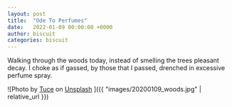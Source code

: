 ```yaml
---
layout: post
title:  "Ode To Perfumes"
date:   2022-01-09 00:00:00 +0000
author: biscuit
categories: biscuit
---
```


Walking through the woods today,
instead of smelling the trees pleasant decay.
I choke as if gassed,
by those that I passed,
drenched in excessive perfume spray.

![Photo by <a href="https://unsplash.com/@jucetuce?utm_source=unsplash&utm_medium=referral&utm_content=creditCopyText">Tuce</a> on <a href="https://unsplash.com/s/photos/woods-perfume-ill?utm_source=unsplash&utm_medium=referral&utm_content=creditCopyText">Unsplash</a>
  ]({{ "images/20200109_woods.jpg" | relative_url }})
